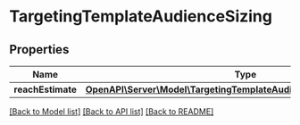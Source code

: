 # TargetingTemplateAudienceSizing

## Properties
Name | Type | Description | Notes
------------ | ------------- | ------------- | -------------
**reachEstimate** | [**OpenAPI\Server\Model\TargetingTemplateAudienceSizingReachEstimate**](TargetingTemplateAudienceSizingReachEstimate.md) |  | [optional] 

[[Back to Model list]](../README.md#documentation-for-models) [[Back to API list]](../README.md#documentation-for-api-endpoints) [[Back to README]](../README.md)


